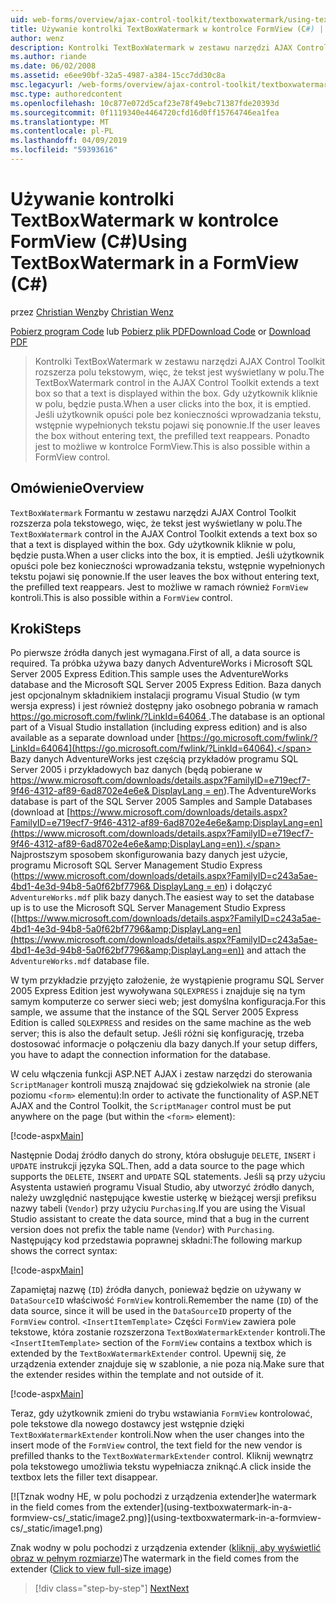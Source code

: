 ```yaml
---
uid: web-forms/overview/ajax-control-toolkit/textboxwatermark/using-textboxwatermark-in-a-formview-cs
title: Używanie kontrolki TextBoxWatermark w kontrolce FormView (C#) | Dokumentacja firmy Microsoft
author: wenz
description: Kontrolki TextBoxWatermark w zestawu narzędzi AJAX Control Toolkit rozszerza polu tekstowym, więc, że tekst jest wyświetlany w polu. Gdy użytkownik kliknie w polu, go czy...
ms.author: riande
ms.date: 06/02/2008
ms.assetid: e6ee90bf-32a5-4987-a384-15cc7dd30c8a
msc.legacyurl: /web-forms/overview/ajax-control-toolkit/textboxwatermark/using-textboxwatermark-in-a-formview-cs
msc.type: authoredcontent
ms.openlocfilehash: 10c877e072d5caf23e78f49ebc71387fde20393d
ms.sourcegitcommit: 0f1119340e4464720cfd16d0ff15764746ea1fea
ms.translationtype: MT
ms.contentlocale: pl-PL
ms.lasthandoff: 04/09/2019
ms.locfileid: "59393616"
---
```

# <a name="using-textboxwatermark-in-a-formview-c"></a><span data-ttu-id="96fa4-104">Używanie kontrolki TextBoxWatermark w kontrolce FormView (C#)</span><span class="sxs-lookup"><span data-stu-id="96fa4-104">Using TextBoxWatermark in a FormView (C#)</span></span>

<span data-ttu-id="96fa4-105">przez [Christian Wenz](https://github.com/wenz)</span><span class="sxs-lookup"><span data-stu-id="96fa4-105">by [Christian Wenz](https://github.com/wenz)</span></span>

<span data-ttu-id="96fa4-106">[Pobierz program Code](http://download.microsoft.com/download/9/3/f/93f8daea-bebd-4821-833b-95205389c7d0/TextBoxWatermark1.cs.zip) lub [Pobierz plik PDF](http://download.microsoft.com/download/b/6/a/b6ae89ee-df69-4c87-9bfb-ad1eb2b23373/textboxwatermark1CS.pdf)</span><span class="sxs-lookup"><span data-stu-id="96fa4-106">[Download Code](http://download.microsoft.com/download/9/3/f/93f8daea-bebd-4821-833b-95205389c7d0/TextBoxWatermark1.cs.zip) or [Download PDF](http://download.microsoft.com/download/b/6/a/b6ae89ee-df69-4c87-9bfb-ad1eb2b23373/textboxwatermark1CS.pdf)</span></span>

> <span data-ttu-id="96fa4-107">Kontrolki TextBoxWatermark w zestawu narzędzi AJAX Control Toolkit rozszerza polu tekstowym, więc, że tekst jest wyświetlany w polu.</span><span class="sxs-lookup"><span data-stu-id="96fa4-107">The TextBoxWatermark control in the AJAX Control Toolkit extends a text box so that a text is displayed within the box.</span></span> <span data-ttu-id="96fa4-108">Gdy użytkownik kliknie w polu, będzie pusta.</span><span class="sxs-lookup"><span data-stu-id="96fa4-108">When a user clicks into the box, it is emptied.</span></span> <span data-ttu-id="96fa4-109">Jeśli użytkownik opuści pole bez konieczności wprowadzania tekstu, wstępnie wypełnionych tekstu pojawi się ponownie.</span><span class="sxs-lookup"><span data-stu-id="96fa4-109">If the user leaves the box without entering text, the prefilled text reappears.</span></span> <span data-ttu-id="96fa4-110">Ponadto jest to możliwe w kontrolce FormView.</span><span class="sxs-lookup"><span data-stu-id="96fa4-110">This is also possible within a FormView control.</span></span>


## <a name="overview"></a><span data-ttu-id="96fa4-111">Omówienie</span><span class="sxs-lookup"><span data-stu-id="96fa4-111">Overview</span></span>

<span data-ttu-id="96fa4-112">`TextBoxWatermark` Formantu w zestawu narzędzi AJAX Control Toolkit rozszerza pola tekstowego, więc, że tekst jest wyświetlany w polu.</span><span class="sxs-lookup"><span data-stu-id="96fa4-112">The `TextBoxWatermark` control in the AJAX Control Toolkit extends a text box so that a text is displayed within the box.</span></span> <span data-ttu-id="96fa4-113">Gdy użytkownik kliknie w polu, będzie pusta.</span><span class="sxs-lookup"><span data-stu-id="96fa4-113">When a user clicks into the box, it is emptied.</span></span> <span data-ttu-id="96fa4-114">Jeśli użytkownik opuści pole bez konieczności wprowadzania tekstu, wstępnie wypełnionych tekstu pojawi się ponownie.</span><span class="sxs-lookup"><span data-stu-id="96fa4-114">If the user leaves the box without entering text, the prefilled text reappears.</span></span> <span data-ttu-id="96fa4-115">Jest to możliwe w ramach również `FormView` kontroli.</span><span class="sxs-lookup"><span data-stu-id="96fa4-115">This is also possible within a `FormView` control.</span></span>

## <a name="steps"></a><span data-ttu-id="96fa4-116">Kroki</span><span class="sxs-lookup"><span data-stu-id="96fa4-116">Steps</span></span>

<span data-ttu-id="96fa4-117">Po pierwsze źródła danych jest wymagana.</span><span class="sxs-lookup"><span data-stu-id="96fa4-117">First of all, a data source is required.</span></span> <span data-ttu-id="96fa4-118">Ta próbka używa bazy danych AdventureWorks i Microsoft SQL Server 2005 Express Edition.</span><span class="sxs-lookup"><span data-stu-id="96fa4-118">This sample uses the AdventureWorks database and the Microsoft SQL Server 2005 Express Edition.</span></span> <span data-ttu-id="96fa4-119">Baza danych jest opcjonalnym składnikiem instalacji programu Visual Studio (w tym wersja express) i jest również dostępny jako osobnego pobrania w ramach [ https://go.microsoft.com/fwlink/?LinkId=64064 ](https://go.microsoft.com/fwlink/?LinkId=64064).</span><span class="sxs-lookup"><span data-stu-id="96fa4-119">The database is an optional part of a Visual Studio installation (including express edition) and is also available as a separate download under [https://go.microsoft.com/fwlink/?LinkId=64064](https://go.microsoft.com/fwlink/?LinkId=64064).</span></span> <span data-ttu-id="96fa4-120">Bazy danych AdventureWorks jest częścią przykładów programu SQL Server 2005 i przykładowych baz danych (będą pobierane w [ https://www.microsoft.com/downloads/details.aspx?FamilyID=e719ecf7-9f46-4312-af89-6ad8702e4e6e&amp; DisplayLang = en](https://www.microsoft.com/downloads/details.aspx?FamilyID=e719ecf7-9f46-4312-af89-6ad8702e4e6e&amp;DisplayLang=en)).</span><span class="sxs-lookup"><span data-stu-id="96fa4-120">The AdventureWorks database is part of the SQL Server 2005 Samples and Sample Databases (download at [https://www.microsoft.com/downloads/details.aspx?FamilyID=e719ecf7-9f46-4312-af89-6ad8702e4e6e&amp;DisplayLang=en](https://www.microsoft.com/downloads/details.aspx?FamilyID=e719ecf7-9f46-4312-af89-6ad8702e4e6e&amp;DisplayLang=en)).</span></span> <span data-ttu-id="96fa4-121">Najprostszym sposobem skonfigurowania bazy danych jest użycie, programu Microsoft SQL Server Management Studio Express ([https://www.microsoft.com/downloads/details.aspx?FamilyID=c243a5ae-4bd1-4e3d-94b8-5a0f62bf7796&amp; DisplayLang = en](https://www.microsoft.com/downloads/details.aspx?FamilyID=c243a5ae-4bd1-4e3d-94b8-5a0f62bf7796&amp;DisplayLang=en)) i dołączyć `AdventureWorks.mdf` plik bazy danych.</span><span class="sxs-lookup"><span data-stu-id="96fa4-121">The easiest way to set the database up is to use the Microsoft SQL Server Management Studio Express ([https://www.microsoft.com/downloads/details.aspx?FamilyID=c243a5ae-4bd1-4e3d-94b8-5a0f62bf7796&amp;DisplayLang=en](https://www.microsoft.com/downloads/details.aspx?FamilyID=c243a5ae-4bd1-4e3d-94b8-5a0f62bf7796&amp;DisplayLang=en)) and attach the `AdventureWorks.mdf` database file.</span></span>

<span data-ttu-id="96fa4-122">W tym przykładzie przyjęto założenie, że wystąpienie programu SQL Server 2005 Express Edition jest wywoływana `SQLEXPRESS` i znajduje się na tym samym komputerze co serwer sieci web; jest domyślna konfiguracja.</span><span class="sxs-lookup"><span data-stu-id="96fa4-122">For this sample, we assume that the instance of the SQL Server 2005 Express Edition is called `SQLEXPRESS` and resides on the same machine as the web server; this is also the default setup.</span></span> <span data-ttu-id="96fa4-123">Jeśli różni się konfigurację, trzeba dostosować informacje o połączeniu dla bazy danych.</span><span class="sxs-lookup"><span data-stu-id="96fa4-123">If your setup differs, you have to adapt the connection information for the database.</span></span>

<span data-ttu-id="96fa4-124">W celu włączenia funkcji ASP.NET AJAX i zestaw narzędzi do sterowania `ScriptManager` kontroli muszą znajdować się gdziekolwiek na stronie (ale poziomu `<form>` elementu):</span><span class="sxs-lookup"><span data-stu-id="96fa4-124">In order to activate the functionality of ASP.NET AJAX and the Control Toolkit, the `ScriptManager` control must be put anywhere on the page (but within the `<form>` element):</span></span>

[!code-aspx[Main](using-textboxwatermark-in-a-formview-cs/samples/sample1.aspx)]

<span data-ttu-id="96fa4-125">Następnie Dodaj źródło danych do strony, która obsługuje `DELETE`, `INSERT` i `UPDATE` instrukcji języka SQL.</span><span class="sxs-lookup"><span data-stu-id="96fa4-125">Then, add a data source to the page which supports the `DELETE`, `INSERT` and `UPDATE` SQL statements.</span></span> <span data-ttu-id="96fa4-126">Jeśli są przy użyciu Asystenta ustawień programu Visual Studio, aby utworzyć źródło danych, należy uwzględnić następujące kwestie usterkę w bieżącej wersji prefiksu nazwy tabeli (`Vendor`) przy użyciu `Purchasing`.</span><span class="sxs-lookup"><span data-stu-id="96fa4-126">If you are using the Visual Studio assistant to create the data source, mind that a bug in the current version does not prefix the table name (`Vendor`) with `Purchasing`.</span></span> <span data-ttu-id="96fa4-127">Następujący kod przedstawia poprawnej składni:</span><span class="sxs-lookup"><span data-stu-id="96fa4-127">The following markup shows the correct syntax:</span></span>

[!code-aspx[Main](using-textboxwatermark-in-a-formview-cs/samples/sample2.aspx)]

<span data-ttu-id="96fa4-128">Zapamiętaj nazwę (`ID`) źródła danych, ponieważ będzie on używany w `DataSourceID` właściwość `FormView` kontroli.</span><span class="sxs-lookup"><span data-stu-id="96fa4-128">Remember the name (`ID`) of the data source, since it will be used in the `DataSourceID` property of the `FormView` control.</span></span> <span data-ttu-id="96fa4-129">`<InsertItemTemplate>` Części `FormView` zawiera pole tekstowe, która zostanie rozszerzona `TextBoxWatermarkExtender` kontroli.</span><span class="sxs-lookup"><span data-stu-id="96fa4-129">The `<InsertItemTemplate>` section of the `FormView` contains a textbox which is extended by the `TextBoxWatermarkExtender` control.</span></span> <span data-ttu-id="96fa4-130">Upewnij się, że urządzenia extender znajduje się w szablonie, a nie poza nią.</span><span class="sxs-lookup"><span data-stu-id="96fa4-130">Make sure that the extender resides within the template and not outside of it.</span></span>

[!code-aspx[Main](using-textboxwatermark-in-a-formview-cs/samples/sample3.aspx)]

<span data-ttu-id="96fa4-131">Teraz, gdy użytkownik zmieni do trybu wstawiania `FormView` kontrolować, pole tekstowe dla nowego dostawcy jest wstępnie dzięki `TextBoxWatermarkExtender` kontroli.</span><span class="sxs-lookup"><span data-stu-id="96fa4-131">Now when the user changes into the insert mode of the `FormView` control, the text field for the new vendor is prefilled thanks to the `TextBoxWatermarkExtender` control.</span></span> <span data-ttu-id="96fa4-132">Kliknij wewnątrz pola tekstowego umożliwia tekstu wypełniacza zniknąć.</span><span class="sxs-lookup"><span data-stu-id="96fa4-132">A click inside the textbox lets the filler text disappear.</span></span>


[![T<span data-ttu-id="96fa4-133">znak wodny HE, w polu pochodzi z urządzenia extender]</span><span class="sxs-lookup"><span data-stu-id="96fa4-133">he watermark in the field comes from the extender]</span></span>(using-textboxwatermark-in-a-formview-cs/_static/image2.png)](using-textboxwatermark-in-a-formview-cs/_static/image1.png)

<span data-ttu-id="96fa4-134">Znak wodny w polu pochodzi z urządzenia extender ([kliknij, aby wyświetlić obraz w pełnym rozmiarze](using-textboxwatermark-in-a-formview-cs/_static/image3.png))</span><span class="sxs-lookup"><span data-stu-id="96fa4-134">The watermark in the field comes from the extender ([Click to view full-size image](using-textboxwatermark-in-a-formview-cs/_static/image3.png))</span></span>

> [!div class="step-by-step"]
> [<span data-ttu-id="96fa4-135">Next</span><span class="sxs-lookup"><span data-stu-id="96fa4-135">Next</span></span>](using-textboxwatermark-with-validation-controls-cs.md)
